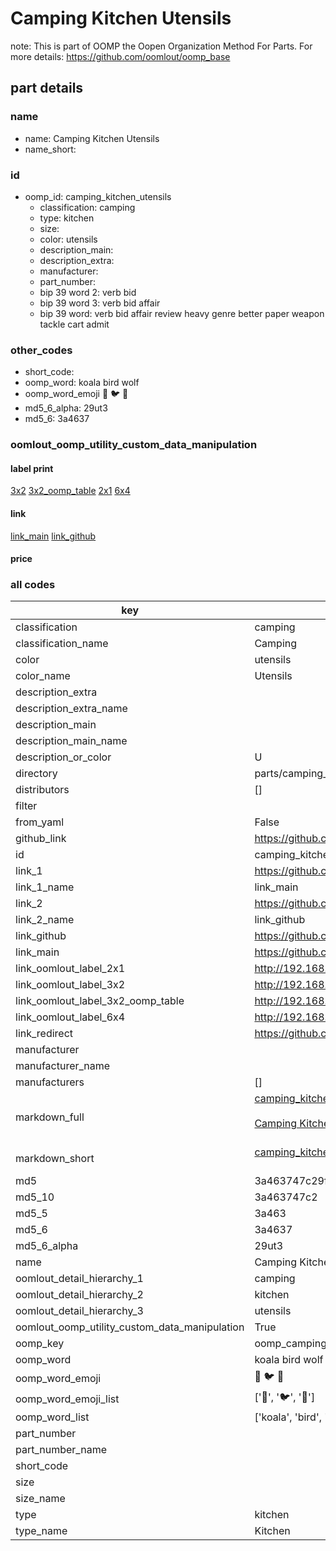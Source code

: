 # Camping Kitchen Utensils  

note: This is part of OOMP the Oopen Organization Method For Parts. For more details: https://github.com/oomlout/oomp_base

##  part details
  







### name
* name: Camping Kitchen Utensils
* name_short: 
### id
* oomp_id: camping_kitchen_utensils
  * classification: camping
  * type: kitchen
  * size: 
  * color: utensils
  * description_main: 
  * description_extra: 
  * manufacturer: 
  * part_number: 
  * bip 39 word 2: verb bid
  * bip 39 word 3: verb bid affair
  * bip 39 word: verb bid affair review heavy genre better paper weapon tackle cart admit

### other_codes
* short_code: 
* oomp_word: koala bird wolf
* oomp_word_emoji :koala: :bird: :wolf:
* md5_6_alpha: 29ut3
* md5_6: 3a4637






### oomlout_oomp_utility_custom_data_manipulation
#### label print
[3x2](http://192.168.1.245:1112/?label=oomp%2029ut3)
[3x2_oomp_table](http://192.168.1.108:1112/?label=oomp%2029ut3)
[2x1](http://192.168.1.242:1112/?label=oomp%2029ut3)
[6x4](http://192.168.1.55:1112/?label=oomp%2029ut3)    

#### link

[link_main](https://github.com/oomlout/oomlout_oomp_version_1_messy/tree/main/parts/camping_kitchen_utensils) [link_github](https://github.com/oomlout/oomlout_oomp_version_1_messy/tree/main/parts/camping_kitchen_utensils)                             

#### price







### all codes 
| key | value |  
| --- | --- |  
| classification | camping |  
| classification_name | Camping |  
| color | utensils |  
| color_name | Utensils |  
| description_extra |  |  
| description_extra_name |  |  
| description_main |  |  
| description_main_name |  |  
| description_or_color | U  |  
| directory | parts/camping_kitchen_utensils |  
| distributors | [] |  
| filter |  |  
| from_yaml | False |  
| github_link | https://github.com/oomlout/oomlout_oomp_part_src/tree/main/parts/camping_kitchen_utensils |  
| id | camping_kitchen_utensils |  
| link_1 | https://github.com/oomlout/oomlout_oomp_version_1_messy/tree/main/parts/camping_kitchen_utensils |  
| link_1_name | link_main |  
| link_2 | https://github.com/oomlout/oomlout_oomp_version_1_messy/tree/main/parts/camping_kitchen_utensils |  
| link_2_name | link_github |  
| link_github | https://github.com/oomlout/oomlout_oomp_version_1_messy/tree/main/parts/camping_kitchen_utensils |  
| link_main | https://github.com/oomlout/oomlout_oomp_version_1_messy/tree/main/parts/camping_kitchen_utensils |  
| link_oomlout_label_2x1 | http://192.168.1.242:1112/?label=oomp%2029ut3 |  
| link_oomlout_label_3x2 | http://192.168.1.245:1112/?label=oomp%2029ut3 |  
| link_oomlout_label_3x2_oomp_table | http://192.168.1.108:1112/?label=oomp%2029ut3 |  
| link_oomlout_label_6x4 | http://192.168.1.55:1112/?label=oomp%2029ut3 |  
| link_redirect | https://github.com/oomlout/oomlout_oomp_version_1_messy/tree/main/parts/camping_kitchen_utensils |  
| manufacturer |  |  
| manufacturer_name |  |  
| manufacturers | [] |  
| markdown_full | [camping_kitchen_utensils](none)<br>[](none)<br>[Camping Kitchen Utensils](none)<br><br> |  
| markdown_short | [camping_kitchen_utensils](none)<br><br> |  
| md5 | 3a463747c29fe2b184353b8808858794 |  
| md5_10 | 3a463747c2 |  
| md5_5 | 3a463 |  
| md5_6 | 3a4637 |  
| md5_6_alpha | 29ut3 |  
| name | Camping Kitchen Utensils |  
| oomlout_detail_hierarchy_1 | camping |  
| oomlout_detail_hierarchy_2 | kitchen |  
| oomlout_detail_hierarchy_3 | utensils |  
| oomlout_oomp_utility_custom_data_manipulation | True |  
| oomp_key | oomp_camping_kitchen_utensils |  
| oomp_word | koala bird wolf |  
| oomp_word_emoji | :koala: :bird: :wolf: |  
| oomp_word_emoji_list | [':koala:', ':bird:', ':wolf:'] |  
| oomp_word_list | ['koala', 'bird', 'wolf'] |  
| part_number |  |  
| part_number_name |  |  
| short_code |  |  
| size |  |  
| size_name |  |  
| type | kitchen |  
| type_name | Kitchen |  
